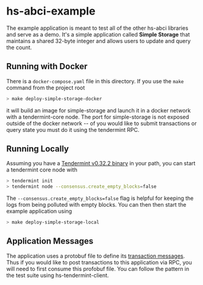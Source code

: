 # hs-abci-example

The example application is meant to test all of the other hs-abci libraries and serve as a demo.
It's a simple application called **Simple Storage** that maintains a shared 32-byte integer and
allows users to update and query the count.

## Running with Docker
There is a `docker-compose.yaml` file in this directory. If you use the `make` command from the project root

```bash
> make deploy-simple-storage-docker
```

it will build an image for simple-storage and launch it in a docker network
with a tendermint-core node. The port for simple-storage is not exposed outside of the docker network --
of you would like to submit transactions or query state you must do it using the tendermint RPC.

## Running Locally
Assuming you have a [Tendermint v0.32.2 binary](https://github.com/tendermint/tendermint/releases/tag/v0.32.2) in your path, you can start a tendermint core node with

```bash
> tendermint init
> tendermint node --consensus.create_empty_blocks=false
```

The `--consensus.create_empty_blocks=false` flag is helpful for keeping the logs from being polluted with empty blocks. You can then then start the example application using

```bash
> make deploy-simple-storage-local
```

## Application Messages
The application uses a protobuf file to define its [transaction messages](https://github.com/f-o-a-m/hs-abci/blob/master/hs-abci-example/protos/simple-storage/messages.proto). Thus if you would like to post transactions to this application via RPC, you will need to first consume
this profobuf file. You can follow the pattern in the test suite using hs-tendermint-client.
